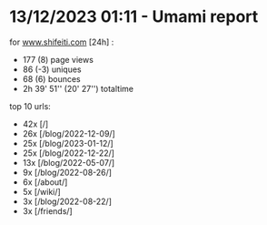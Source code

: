 # 13/12/2023 01:11 - Umami report
for www.shifeiti.com [24h] :

 - 177 (8) page views
 - 86 (-3) uniques
 - 68 (6) bounces
 - 2h 39' 51'' (20' 27'') totaltime


top 10 urls:
 - 42x [/]
 - 26x [/blog/2022-12-09/]
 - 25x [/blog/2023-01-12/]
 - 25x [/blog/2022-12-22/]
 - 13x [/blog/2022-05-07/]
 - 9x [/blog/2022-08-26/]
 - 6x [/about/]
 - 5x [/wiki/]
 - 3x [/blog/2022-08-22/]
 - 3x [/friends/]


